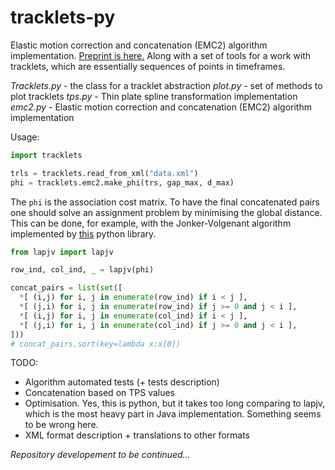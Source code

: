 # tracklets-py

Elastic motion correction and concatenation (EMC2) algorithm implementation. [Preprint is here.](https://www.biorxiv.org/content/10.1101/2020.06.22.165696v3) 
Along with a set of tools for a work with tracklets, which are essentially sequences of points in timeframes.


*Tracklets.py* - the class for a tracklet abstraction
*plot.py* - set of methods to plot tracklets
*tps.py* - Thin plate spline transformation implementation
*emc2.py* - Elastic motion correction and concatenation (EMC2) algorithm implementation

Usage:

```python
import tracklets

trls = tracklets.read_from_xml("data.xml")
phi = tracklets.emc2.make_phi(trs, gap_max, d_max)
```
The `phi` is the association cost matrix.
To have the final concatenated pairs one should solve an assignment problem by minimising the global distance. This can be done, for example, with the Jonker-Volgenant algorithm implemented by [this](https://github.com/src-d/lapjv) python library.

```python
from lapjv import lapjv

row_ind, col_ind, _ = lapjv(phi)

concat_pairs = list(set([
  *[ (i,j) for i, j in enumerate(row_ind) if i < j ],
  *[ (j,i) for i, j in enumerate(row_ind) if j >= 0 and j < i ],
  *[ (i,j) for i, j in enumerate(col_ind) if i < j ],
  *[ (j,i) for i, j in enumerate(col_ind) if j >= 0 and j < i ],
]))
# concat_pairs.sort(key=lambda x:x[0])

```

TODO: 
- Algorithm automated tests (+ tests description)
- Concatenation based on TPS values
- Optimisation. Yes, this is python, but it takes too long comparing to lapjv, which is the most heavy part in Java implementation. Something seems to be wrong here.
- XML format description + translations to other formats




*Repository developement to be continued...*